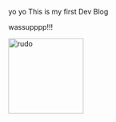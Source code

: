 yo yo This is my first Dev Blog 

wassupppp!!!

<img src="/blog/images/rudo.png" alt="rudo" height="150px" width="150px">



